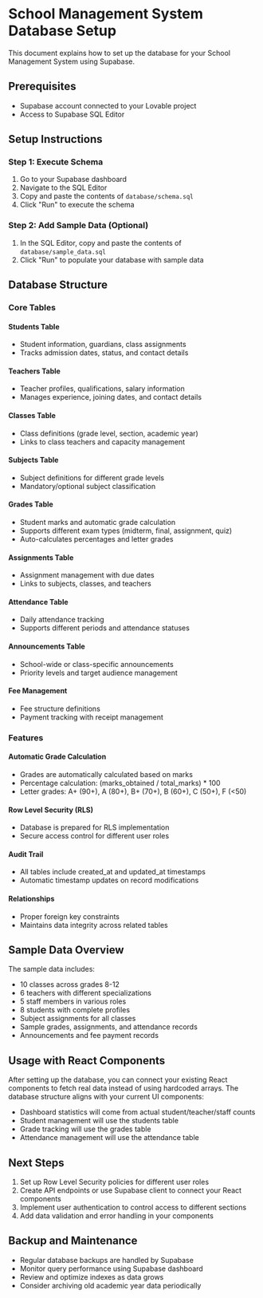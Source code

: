 # School Management System Database Setup

This document explains how to set up the database for your School Management System using Supabase.

## Prerequisites

- Supabase account connected to your Lovable project
- Access to Supabase SQL Editor

## Setup Instructions

### Step 1: Execute Schema
1. Go to your Supabase dashboard
2. Navigate to the SQL Editor
3. Copy and paste the contents of `database/schema.sql`
4. Click "Run" to execute the schema

### Step 2: Add Sample Data (Optional)
1. In the SQL Editor, copy and paste the contents of `database/sample_data.sql`
2. Click "Run" to populate your database with sample data

## Database Structure

### Core Tables

#### Students Table
- Student information, guardians, class assignments
- Tracks admission dates, status, and contact details

#### Teachers Table
- Teacher profiles, qualifications, salary information
- Manages experience, joining dates, and contact details

#### Classes Table
- Class definitions (grade level, section, academic year)
- Links to class teachers and capacity management

#### Subjects Table
- Subject definitions for different grade levels
- Mandatory/optional subject classification

#### Grades Table
- Student marks and automatic grade calculation
- Supports different exam types (midterm, final, assignment, quiz)
- Auto-calculates percentages and letter grades

#### Assignments Table
- Assignment management with due dates
- Links to subjects, classes, and teachers

#### Attendance Table
- Daily attendance tracking
- Supports different periods and attendance statuses

#### Announcements Table
- School-wide or class-specific announcements
- Priority levels and target audience management

#### Fee Management
- Fee structure definitions
- Payment tracking with receipt management

### Features

#### Automatic Grade Calculation
- Grades are automatically calculated based on marks
- Percentage calculation: (marks_obtained / total_marks) * 100
- Letter grades: A+ (90+), A (80+), B+ (70+), B (60+), C (50+), F (<50)

#### Row Level Security (RLS)
- Database is prepared for RLS implementation
- Secure access control for different user roles

#### Audit Trail
- All tables include created_at and updated_at timestamps
- Automatic timestamp updates on record modifications

#### Relationships
- Proper foreign key constraints
- Maintains data integrity across related tables

## Sample Data Overview

The sample data includes:
- 10 classes across grades 8-12
- 6 teachers with different specializations
- 5 staff members in various roles
- 8 students with complete profiles
- Subject assignments for all classes
- Sample grades, assignments, and attendance records
- Announcements and fee payment records

## Usage with React Components

After setting up the database, you can connect your existing React components to fetch real data instead of using hardcoded arrays. The database structure aligns with your current UI components:

- Dashboard statistics will come from actual student/teacher/staff counts
- Student management will use the students table
- Grade tracking will use the grades table
- Attendance management will use the attendance table

## Next Steps

1. Set up Row Level Security policies for different user roles
2. Create API endpoints or use Supabase client to connect your React components
3. Implement user authentication to control access to different sections
4. Add data validation and error handling in your components

## Backup and Maintenance

- Regular database backups are handled by Supabase
- Monitor query performance using Supabase dashboard
- Review and optimize indexes as data grows
- Consider archiving old academic year data periodically